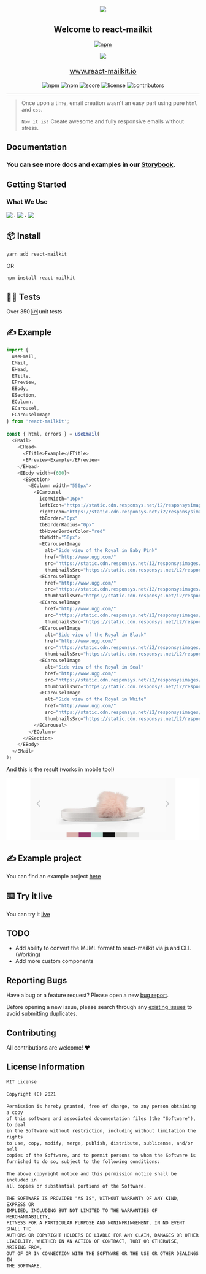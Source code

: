 <p align="center">
  <a href="https://www.react-mailkit.io">
  <img
    src='./logo.png'
    height='84'
  />
  </a>
</p>

<h2 align="center">
  Welcome to react-mailkit 
</h2>

<p align="center">
  <a href="https://twitter.com/intent/tweet?text=@reactjs%20@mjmlio%20Create%20awesome%20and%20fully%20responsive%20emails%20without%20stress.&url=https://github.com/pavkout/react-mailkit&hashtags=react,email,templates,blocks,developers" target="_blank">
    <img alt="npm" src="https://img.shields.io/twitter/url/http/shields.io.svg?style=social">
  </a>
<p>
<p align="center"><img src="./logo-icon.png" height='64' /></p>

<p align="center" style="font-size: 18px">
  <a href="https://www.react-mailkit.io">
  www.react-mailkit.io 
  </a>
</p>

<p align="center">
<img alt="npm" src="https://img.shields.io/npm/dw/react-mailkit">

<img alt="npm" src="https://img.shields.io/npm/v/react-mailkit"/>

<img alt="score" src="https://img.shields.io/npms-io/maintenance-score/react-mailkit"/>

<img alt="license" src="https://img.shields.io/github/license/pavkout/react-mailkit"/>

<img alt="contributors" src="https://img.shields.io/github/contributors/pavkout/react-mailkit"/>
</p>

---

> Once upon a time, email creation wasn't an easy part using pure `html` and `css`.
>
> `Now it is!` Create awesome and fully responsive emails without stress.

## Documentation

### You can see more docs and examples in our [Storybook](https://pavkout.github.io/react-mailkit).

## Getting Started

### What We Use

<img
  src='https://cdn.worldvectorlogo.com/logos/mjml-by-mailjet.svg'
  height='64'
/> &middot; <img
  src='https://logos-download.com/wp-content/uploads/2016/09/React_logo_wordmark-700x235.png'
  height='64'
/> &middot; <img
  src='https://www.techgeeknext.com/img/typescript/typescript-logo.png'
  height='64'
/>

## 📦 Install

```bash
yarn add react-mailkit
```

OR

```bash
npm install react-mailkit
```

## 👨‍💻 Tests

Over 350 🆙 unit tests

## ✍️ Example

```js
import {
  useEmail,
  EMail,
  EHead,
  ETitle,
  EPreview,
  EBody,
  ESection,
  EColumn,
  ECarousel,
  ECarouselImage
} from 'react-mailkit';

const { html, errors } = useEmail(
  <EMail>
    <EHead>
      <ETitle>Example</ETitle>
      <EPreview>Example</EPreview>
    </EHead>
    <EBody width={600}>
      <ESection>
        <EColumn width="550px">
          <ECarousel
            iconWidth="16px"
            leftIcon="https://static.cdn.responsys.net/i2/responsysimages/uggs/contentlibrary/promotional/2017/06-june/20170615_u_royale-b/images/arrow-left.png"
            rightIcon="https://static.cdn.responsys.net/i2/responsysimages/uggs/contentlibrary/promotional/2017/06-june/20170615_u_royale-b/images/arrow-right.png"
            tbBorder="0px"
            tbBorderRadius="0px"
            tbHoverBorderColor="red"
            tbWidth="50px">
            <ECarouselImage
              alt="Side view of the Royal in Baby Pink"
              href="http://www.ugg.com/"
              src="https://static.cdn.responsys.net/i2/responsysimages/uggs/contentlibrary/promotional/2017/06-june/20170615_u_royale-b/images/product1.jpg"
              thumbnailsSrc="https://static.cdn.responsys.net/i2/responsysimages/uggs/contentlibrary/promotional/2017/06-june/20170615_u_royale-b/images/BPNK.gif"></ECarouselImage>
            <ECarouselImage
              href="http://www.ugg.com/"
              src="https://static.cdn.responsys.net/i2/responsysimages/uggs/contentlibrary/promotional/2017/06-june/20170615_u_royale-b/images/product2.jpg"
              thumbnailsSrc="https://static.cdn.responsys.net/i2/responsysimages/uggs/contentlibrary/promotional/2017/06-june/20170615_u_royale-b/images/NOPK.gif"></ECarouselImage>
            <ECarouselImage
              href="http://www.ugg.com/"
              src="https://static.cdn.responsys.net/i2/responsysimages/uggs/contentlibrary/promotional/2017/06-june/20170615_u_royale-b/images/product3.jpg"
              thumbnailsSrc="https://static.cdn.responsys.net/i2/responsysimages/uggs/contentlibrary/promotional/2017/06-june/20170615_u_royale-b/images/BBLU.gif"></ECarouselImage>
            <ECarouselImage
              alt="Side view of the Royal in Black"
              href="http://www.ugg.com/"
              src="https://static.cdn.responsys.net/i2/responsysimages/uggs/contentlibrary/promotional/2017/06-june/20170615_u_royale-b/images/product4.jpg"
              thumbnailsSrc="https://static.cdn.responsys.net/i2/responsysimages/uggs/contentlibrary/promotional/2017/06-june/20170615_u_royale-b/images/BLK.gif"></ECarouselImage>
            <ECarouselImage
              alt="Side view of the Royal in Seal"
              href="http://www.ugg.com/"
              src="https://static.cdn.responsys.net/i2/responsysimages/uggs/contentlibrary/promotional/2017/06-june/20170615_u_royale-b/images/product5.jpg"
              thumbnailsSrc="https://static.cdn.responsys.net/i2/responsysimages/uggs/contentlibrary/promotional/2017/06-june/20170615_u_royale-b/images/SEL.gif"></ECarouselImage>
            <ECarouselImage
              alt="Side view of the Royal in White"
              href="http://www.ugg.com/"
              src="https://static.cdn.responsys.net/i2/responsysimages/uggs/contentlibrary/promotional/2017/06-june/20170615_u_royale-b/images/product6.jpg"
              thumbnailsSrc="https://static.cdn.responsys.net/i2/responsysimages/uggs/contentlibrary/promotional/2017/06-june/20170615_u_royale-b/images/WHT.gif"></ECarouselImage>
          </ECarousel>
        </EColumn>
      </ESection>
    </EBody>
  </EMail>
);
```

And this is the result (works in mobile too!)

<img
    src='./example.png'
  />

## ✍️ Example project

You can find an example project
[here](https://github.com/pavkout/react-mailkit/tree/main/packages/react-mailkit-example)

## ⌨️ Try it live

You can try it [live](https://www.react-mailkit.io/#/try-it-live)

## TODO

- Add ability to convert the MJML format to react-mailkit via js and CLI. (Working)
- Add more custom components

## Reporting Bugs

Have a bug or a feature request? Please open a new
[bug report](https://github.com/pavkout/react-mailkit/issues).

Before opening a new issue, please search through any [existing issues](https://github.com/pavkout/react-mailkit/issues)
to avoid submitting duplicates.

## Contributing

All contributions are welcome! ❤️

## License Information

```
MIT License

Copyright (C) 2021

Permission is hereby granted, free of charge, to any person obtaining a copy
of this software and associated documentation files (the "Software"), to deal
in the Software without restriction, including without limitation the rights
to use, copy, modify, merge, publish, distribute, sublicense, and/or sell
copies of the Software, and to permit persons to whom the Software is
furnished to do so, subject to the following conditions:

The above copyright notice and this permission notice shall be included in
all copies or substantial portions of the Software.

THE SOFTWARE IS PROVIDED "AS IS", WITHOUT WARRANTY OF ANY KIND, EXPRESS OR
IMPLIED, INCLUDING BUT NOT LIMITED TO THE WARRANTIES OF MERCHANTABILITY,
FITNESS FOR A PARTICULAR PURPOSE AND NONINFRINGEMENT. IN NO EVENT SHALL THE
AUTHORS OR COPYRIGHT HOLDERS BE LIABLE FOR ANY CLAIM, DAMAGES OR OTHER
LIABILITY, WHETHER IN AN ACTION OF CONTRACT, TORT OR OTHERWISE, ARISING FROM,
OUT OF OR IN CONNECTION WITH THE SOFTWARE OR THE USE OR OTHER DEALINGS IN
THE SOFTWARE.
```
